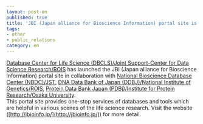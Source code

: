 ```yaml
---
layout: post-en
published: true
title: 'JBI (Japan alliance for Bioscience Information) portal site is now open.'
tags:
- other
- public_relations
category: en
---
```

[Database Center for Life Science (DBCLS)/Joint Support-Center for Data Science Research/ROIS](http://dbcls.rois.ac.jp/en/) has launched the JBI (Japan alliance for Bioscience Information) portal site in collaboration with [National Bioscience Database Center (NBDC)/JST](https://biosciencedbc.jp/en/), [DNA Data Bank of Japan (DDBJ)/National Institute of Genetics/ROIS](http://www.ddbj.nig.ac.jp/index-e.html), [Protein Data Bank Japan (PDBj)/Institute for Protein Research/Osaka University](https://pdbj.org/).  
This portal site provides one-stop services of databases and tools which are helpful in various scenes of the life science research.
Visit the website ([http://jbioinfo.jp/](http://jbioinfo.jp/)) for more detail.